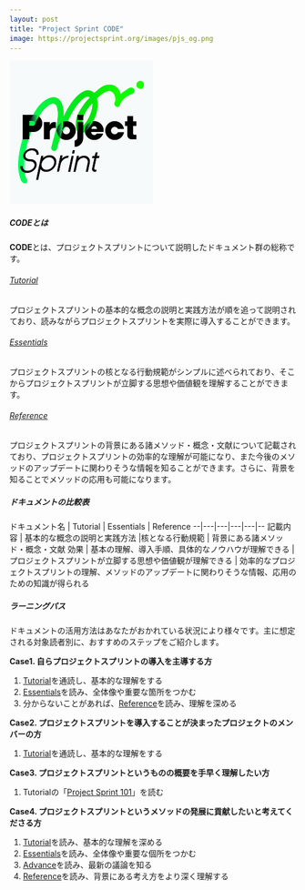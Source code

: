 ```yaml
---
layout: post
title: "Project Sprint CODE"
image: https://projectsprint.org/images/pjs_og.png
---
```


<img alt="Project Sprint" src="../images/pjs_logo.png" width="50%" />

##### CODEとは

**CODE**とは、プロジェクトスプリントについて説明したドキュメント群の総称です。

###### [Tutorial](../ja/code/tutorial/index.md)
プロジェクトスプリントの基本的な概念の説明と実践方法が順を追って説明されており、読みながらプロジェクトスプリントを実際に導入することができます。

###### [Essentials](../ja/code/essentials.md)
プロジェクトスプリントの核となる行動規範がシンプルに述べられており、そこからプロジェクトスプリントが立脚する思想や価値観を理解することができます。

###### [Reference](../ja/code/reference.md)
プロジェクトスプリントの背景にある諸メソッド・概念・文献について記載されており、プロジェクトスプリントの効率的な理解が可能になり、また今後のメソッドのアップデートに関わりそうな情報を知ることができます。さらに、背景を知ることでメソッドの応用も可能になります。

##### ドキュメントの比較表

ドキュメント名  | Tutorial  | Essentials  | Reference
--|---|---|---|---|--
記載内容  | 基本的な概念の説明と実践方法  |核となる行動規範  | 背景にある諸メソッド・概念・文献
効果  | 基本の理解、導入手順、具体的なノウハウが理解できる  | プロジェクトスプリントが立脚する思想や価値観が理解できる  | 効率的なプロジェクトスプリントの理解、メソッドのアップデートに関わりそうな情報、応用のための知識が得られる

##### ラーニングパス

ドキュメントの活用方法はあなたがおかれている状況により様々です。主に想定される対象読者別に、おすすめのステップをご紹介します。

**Case1. 自らプロジェクトスプリントの導入を主導する方**
1. [Tutorial](../ja/code/tutorial/index.md)を通読し、基本的な理解をする
2. [Essentials](../ja/code/essentials.md)を読み、全体像や重要な箇所をつかむ
3. 分からないことがあれば、[Reference](../ja/code/reference.md)を読み、理解を深める

**Case2. プロジェクトスプリントを導入することが決まったプロジェクトのメンバーの方**
1. [Tutorial](../ja/code/tutorial/index.md)を通読し、基本的な理解をする

**Case3. プロジェクトスプリントというものの概要を手早く理解したい方**
1. Tutorialの「[Project Sprint 101](../ja/code/tutorial/section1-1.md)」を読む

**Case4. プロジェクトスプリントというメソッドの発展に貢献したいと考えてくださる方**
1. [Tutorial](../ja/code/tutorial/index.md)を読み、基本的な理解を深める
2. [Essentials](../ja/code/essentials.md)を読み、全体像や重要な個所をつかむ
3. [Advance](../ja/code/advance.md)を読み、最新の議論を知る
5. [Reference](../ja/code/reference.md)を読み、背景にある考え方をより深く理解する
